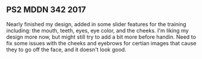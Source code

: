 ## PS2 MDDN 342 2017

Nearly finished my design, added in some slider features for the training including: the mouth, teeth, eyes, eye color, and the cheeks. I'm liking my design more now, but might still try to add a bit more before handin. Need to fix some issues with the cheeks and eyebrows for certian images that cause they to go off the face, and it doesn't look good. 